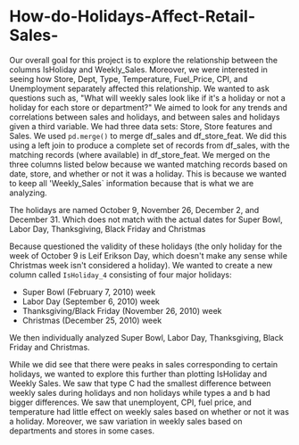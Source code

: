 # How-do-Holidays-Affect-Retail-Sales-
Our overall goal for this project is to explore the relationship between the columns IsHoliday and Weekly_Sales. Moreover, we were interested in seeing how Store, Dept, Type, Temperature, Fuel_Price, CPI, and Unemployment separately affected this relationship. We wanted to ask questions such as, "What will weekly sales look like if it's a holiday or not a holiday for each store or department?" We aimed to look for any trends and correlations between sales and holidays, and between sales and holidays given a third variable.
We had three data sets: Store, Store features and Sales. We used `pd.merge()` to merge df_sales and df_store_feat. We did this using a left join to produce a complete set of records from df_sales, with the matching records (where available) in df_store_feat. We merged on the three columns listed below because we wanted matching records based on date, store, and whether or not it was a holiday. This is because we wanted to keep all 'Weekly_Sales` information because that is what we are analyzing.

The holidays are named October 9, November 26, December 2, and December 31. Which does not match with the actual dates for Super Bowl, Labor Day, Thanksgiving, Black Friday and Christmas

Because questioned the validity of these holidays (the only holiday for the week of October 9 is Leif Erikson Day, which doesn't make any sense while Christmas week isn't considered a holiday). We wanted to create a new column called `IsHoliday_4` consisting of four major holidays:
- Super Bowl (February 7, 2010) week
- Labor Day (September 6, 2010) week
- Thanksgiving/Black Friday (November 26, 2010) week
- Christmas (December 25, 2010) week

We then individually analyzed Super Bowl, Labor Day, Thanksgiving, Black Friday and Christmas.

While we did see that there were peaks in sales corresponding to certain holidays, we wanted to explore this further than plotting IsHoliday and Weekly Sales. We saw that type C had the smallest difference between weekly sales during holidays and non holidays while types a and b had bigger differences. We saw that unemployent, CPI, fuel price, and temperature had little effect on weekly sales based on whether or not it was a holiday. Moreover, we saw variation in weekly sales based on departments and stores in some cases. 
